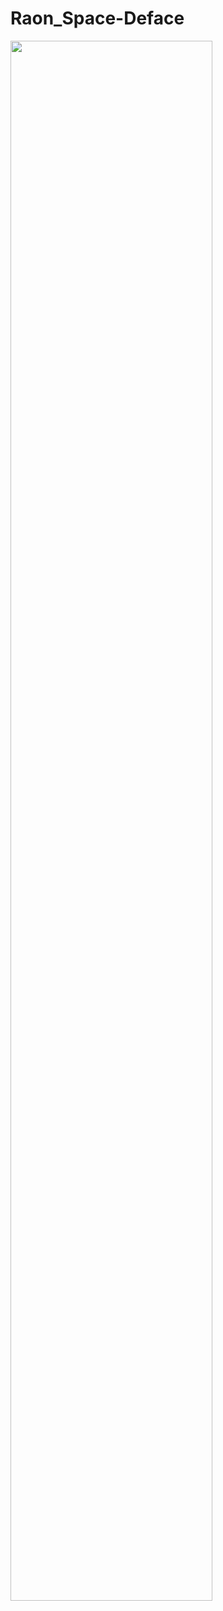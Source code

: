 # Raon_Space-Deface
<img width="80%" src="![ezgif com-gif-maker(1)](https://user-images.githubusercontent.com/90235384/143052787-c06dd35d-65bd-409a-b7f5-367d35c53291.gif)"/>

